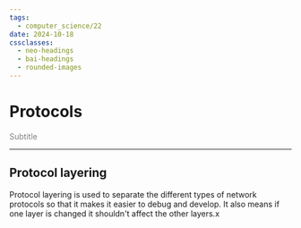 ```yaml
---
tags:
  - computer_science/22
date: 2024-10-18
cssclasses:
  - neo-headings
  - bai-headings
  - rounded-images
---
```

# Protocols
<p class="center" style="margin:0;color:gray;">Subtitle</p>

***
## Protocol layering
Protocol layering is used to separate the different types of network protocols so that it makes it easier to debug and develop. It also means if one layer is changed it shouldn't affect the other layers.x


